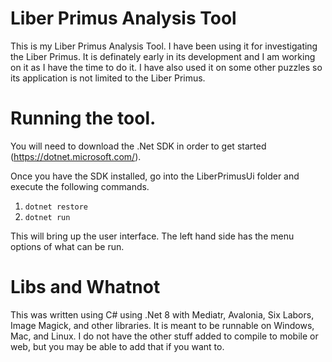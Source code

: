 # Liber Primus Analysis Tool
This is my Liber Primus Analysis Tool.  I have been using it for investigating the Liber Primus.  It is definately early in its development and I am working on it as I have the time to do it.  I have also used it on some other puzzles so its application is not limited to the Liber Primus.

# Running the tool.
You will need to download the .Net SDK in order to get started (https://dotnet.microsoft.com/).

Once you have the SDK installed, go into the LiberPrimusUi folder and execute the following commands.

1. `dotnet restore`
2. `dotnet run`

This will bring up the user interface. The left hand side has the menu options of what can be run.

# Libs and Whatnot
This was written using C# using .Net 8 with Mediatr, Avalonia, Six Labors, Image Magick, and other libraries.  It is meant to be runnable on Windows, Mac, and Linux.  I do not have the other stuff added to compile to mobile or web, but you may be able to add that if you want to.
